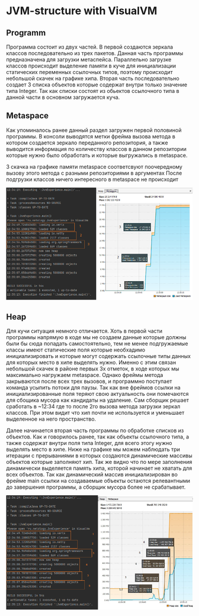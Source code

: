 # JVM-structure with VisualVM


## Programm

Программа состоит из двух частей. В первой создаются зеркала классов последовательно из трех пакетов. Данная часть программы предназначена для загрузки метаспейса. 
Параллельно загрузке классов происходит выделение памяти в куче для инициализации статических переменных ссылочных типов, поэтому происходит небольшой скачек на графике хипа.
Вторая часть последовательно создает 3 списка объектов которые содержат внутри только значение типа Integer. Так как списки состоят из обьектов ссылочного типа в данной части в основном загружается куча.

## Metaspace

Как упоминалось ранее данный раздел загружен первой половиной программы. В консоли выводятся метки фрейма вызова метода в котором создается зеркало переданного репозитория,
а также выводится информация по количеству классов в данном репозитории которые нужно было обработать и которые выгружались в metaspace.

3 скачка на графике памяти metaspace соответсвуют поочередному вызову этого метода с разными репозиториями в аргументах
После подгрузки классов ничего интересного в metaspace не происходит

![alt text](https://github.com/sezergemtsov/JVM-structure/blob/main/JVM%20%D1%87%D0%B5%D1%80%D0%B5%D0%B7%20VisualVM/MetaM.png)

## Heap

Для кучи ситуация немного отличается. Хоть в первой части программы напрямую в коде мы не создаем данные которые должны были бы сюда попадать самостоятельно, тем не менее
подгружаемые классы имеют статические поля которые необхадимо инициализировать и которые могут содержать ссылочные типы данных для которых место в хипе выделять нужно. 
Именно с этим связан небольшой скачек в районе первых 3х отметок, в ходе которых мы максимально нагружаем metaspace.
Однако фреймы метода закрываются после всех трех вызовов, и программно поступает команда усыпить потоки для паузы. Так как вне фреймов ссылки на инициализированные поля
теряют свою актуальность они помечаются для сбощика мусора как кандидаты на удаление. Сам сборщик решает сработать в ~12:34 где то после 2го вызова метода загрузки зеркал классов.
При этом видит что хип почти не используется и уменьшает выделенное на него пространство.

Далее начинается вторая часть программы по обработке списков из объектов. Как и говорилось ранее, так как объекты ссылочного типа, а также содержат внутри поля типа Integer,
для всего этогу нужно выделять место в хипе. Ниже на графике мы можем наблюдать три итерации с прерываниями в которых создаются динамические массивы объектов которые заполняют хип. Так же видно что по мере заполнения динамически выделяется память хипа, которой начинает не хватать для всех объектов.
Так как динамический массив инициализирован во фрейме main ссылки на создаваемые объекты остаются релевантными до завершения программы, а сборщик мусора более не срабатывает.

![alt text](https://github.com/sezergemtsov/JVM-structure/blob/main/JVM%20%D1%87%D0%B5%D1%80%D0%B5%D0%B7%20VisualVM/HeapM.png)
